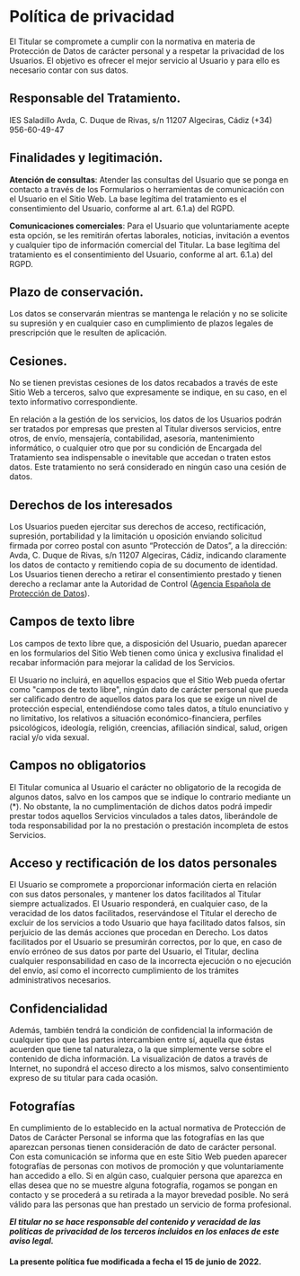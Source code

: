 
# Política de privacidad

El Titular se compromete a cumplir con la normativa en materia de Protección de Datos de carácter personal y a respetar la privacidad de los Usuarios. El objetivo es ofrecer el mejor servicio al Usuario y para ello es necesario contar con sus datos.

## Responsable del Tratamiento.

IES Saladillo
Avda, C. Duque de Rivas, s/n 11207 Algeciras, Cádiz
(+34) 956-60-49-47

## Finalidades y legitimación.

**Atención de consultas**: Atender las consultas del Usuario que se ponga en contacto a través de los Formularios o herramientas de comunicación con el Usuario en el Sitio Web. La base legítima del tratamiento es el consentimiento del Usuario, conforme al art. 6.1.a) del RGPD.

**Comunicaciones comerciales**: Para el Usuario que voluntariamente acepte esta opción, se les remitirán ofertas laborales, noticias, invitación a eventos y cualquier tipo de información comercial del Titular. La base legítima del tratamiento es el consentimiento del Usuario, conforme al art. 6.1.a) del RGPD.

## Plazo de conservación.

Los datos se conservarán mientras se mantenga le relación y no se solicite su supresión y en cualquier caso en cumplimiento de plazos legales de prescripción que le resulten de aplicación.

## Cesiones.

No se tienen previstas cesiones de los datos recabados a través de este Sitio Web a terceros, salvo que expresamente se indique, en su caso, en el texto informativo correspondiente.

En relación a la gestión de los servicios, los datos de los Usuarios podrán ser tratados por empresas que presten al Titular diversos servicios, entre otros, de envío, mensajería, contabilidad, asesoría, mantenimiento informático, o cualquier otro que por su condición de Encargada del Tratamiento sea indispensable o inevitable que accedan o traten estos datos. Este tratamiento no será considerado en ningún caso una cesión de datos.

## Derechos de los interesados

Los Usuarios pueden ejercitar sus derechos de acceso, rectificación, supresión, portabilidad y la limitación u oposición enviando solicitud firmada por correo postal con asunto “Protección de Datos”, a la dirección: Avda, C. Duque de Rivas, s/n 11207 Algeciras, Cádiz, indicando claramente los datos de contacto y remitiendo copia de su documento de identidad. Los Usuarios tienen derecho a retirar el consentimiento prestado y tienen derecho a reclamar ante la Autoridad de Control ([Agencia Española de Protección de Datos](https://www.aepd.es/es)).

## Campos de texto libre

Los campos de texto libre que, a disposición del Usuario, puedan aparecer en los formularios del Sitio Web tienen como única y exclusiva finalidad el recabar información para mejorar la calidad de los Servicios.

El Usuario no incluirá, en aquellos espacios que el Sitio Web pueda ofertar como "campos de texto libre", ningún dato de carácter personal que pueda ser calificado dentro de aquellos datos para los que se exige un nivel de protección especial, entendiéndose como tales datos, a título enunciativo y no limitativo, los relativos a situación económico-financiera, perfiles psicológicos, ideología, religión, creencias, afiliación sindical, salud, origen racial y/o vida sexual.

## Campos no obligatorios

El Titular comunica al Usuario el carácter no obligatorio de la recogida de algunos datos, salvo en los campos que se indique lo contrario mediante un (*). No obstante, la no cumplimentación de dichos datos podrá impedir prestar todos aquellos Servicios vinculados a tales datos, liberándole de toda responsabilidad por la no prestación o prestación incompleta de estos Servicios.

## Acceso y rectificación de los datos personales

El Usuario se compromete a proporcionar información cierta en relación con sus datos personales, y mantener los datos facilitados al Titular siempre actualizados. El Usuario responderá, en cualquier caso, de la veracidad de los datos facilitados, reservándose el Titular el derecho de excluir de los servicios a todo Usuario que haya facilitado datos falsos, sin perjuicio de las demás acciones que procedan en Derecho. Los datos facilitados por el Usuario se presumirán correctos, por lo que, en caso de envío erróneo de sus datos por parte del Usuario, el Titular, declina cualquier responsabilidad en caso de la incorrecta ejecución o no ejecución del envío, así como el incorrecto cumplimiento de los trámites administrativos necesarios.

## Confidencialidad

Además, también tendrá la condición de confidencial la información de cualquier tipo que las partes intercambien entre sí, aquella que éstas acuerden que tiene tal naturaleza, o la que simplemente verse sobre el contenido de dicha información. La visualización de datos a través de Internet, no supondrá el acceso directo a los mismos, salvo consentimiento expreso de su titular para cada ocasión.

## Fotografías

En cumplimiento de lo establecido en la actual normativa de Protección de Datos de Carácter Personal se informa que las fotografías en las que aparezcan personas tienen consideración de dato de carácter personal. Con esta comunicación se informa que en este Sitio Web pueden aparecer fotografías de personas con motivos de promoción y que voluntariamente han accedido a ello. Si en algún caso, cualquier persona que aparezca en ellas desea que no se muestre alguna fotografía, rogamos se pongan en contacto y se procederá a su retirada a la mayor brevedad posible. No será válido para las personas que han prestado un servicio de forma profesional.

***El titular no se hace responsable del contenido y veracidad de las políticas de privacidad de los terceros incluidos en los enlaces de este aviso legal.***

#### La presente política fue modificada a fecha el 15 de junio de 2022.
